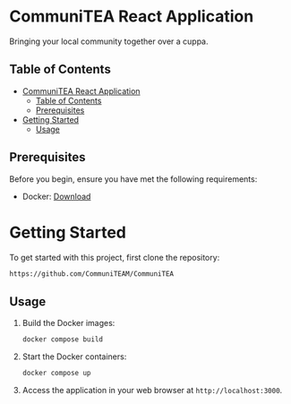 # CommuniTEA React Application

Bringing your local community together over a cuppa.

## Table of Contents
- [CommuniTEA React Application](#communitea-react-application)
  - [Table of Contents](#table-of-contents)
  - [Prerequisites](#prerequisites)
- [Getting Started](#getting-started)
  - [Usage](#usage)

## Prerequisites

Before you begin, ensure you have met the following requirements:

- Docker: [Download](https://www.docker.com/get-started)

# Getting Started
To get started with this project, first clone the repository:
```sh
https://github.com/CommuniTEAM/CommuniTEA
```

## Usage

1. Build the Docker images:

   ```sh
   docker compose build
   ```

2. Start the Docker containers:

   ```sh
   docker compose up
   ```

3. Access the application in your web browser at `http://localhost:3000`.
